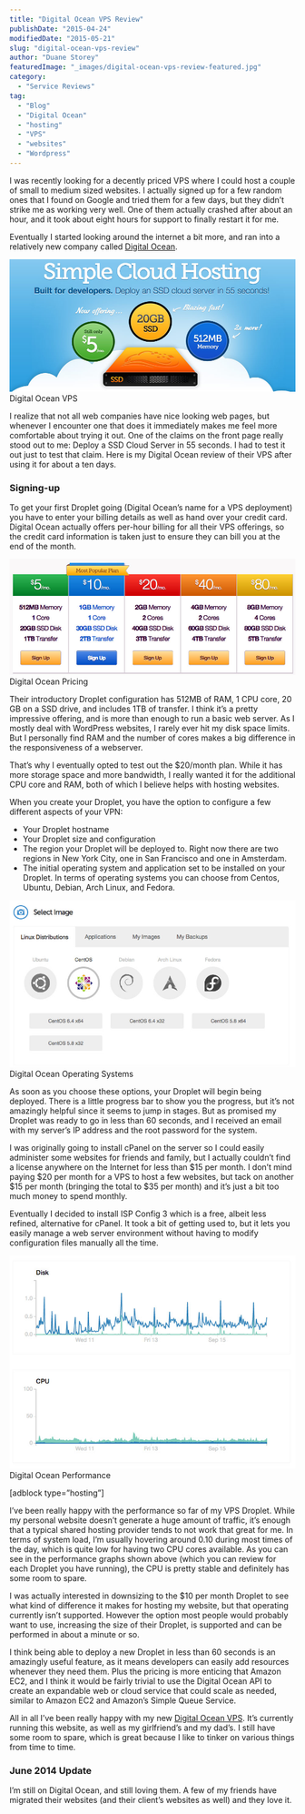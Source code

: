 ```yaml
---
title: "Digital Ocean VPS Review"
publishDate: "2015-04-24"
modifiedDate: "2015-05-21"
slug: "digital-ocean-vps-review"
author: "Duane Storey"
featuredImage: "_images/digital-ocean-vps-review-featured.jpg"
category:
  - "Service Reviews"
tag:
  - "Blog"
  - "Digital Ocean"
  - "hosting"
  - "VPS"
  - "websites"
  - "Wordpress"
---
```


I was recently looking for a decently priced VPS where I could host a couple of small to medium sized websites. I actually signed up for a few random ones that I found on Google and tried them for a few days, but they didn’t strike me as working very well. One of them actually crashed after about an hour, and it took about eight hours for support to finally restart it for me.

Eventually I started looking around the internet a bit more, and ran into a relatively new company called [Digital Ocean](https://www.digitalocean.com/?refcode=c62a4d3586fc).

[![Digital Ocean VPS](_images/digital-ocean-vps-review-1.jpg)](https://www.digitalocean.com/?refcode=c62a4d3586fc)Digital Ocean VPS



I realize that not all web companies have nice looking web pages, but whenever I encounter one that does it immediately makes me feel more comfortable about trying it out. One of the claims on the front page really stood out to me: Deploy a SSD Cloud Server in 55 seconds. I had to test it out just to test that claim. Here is my Digital Ocean review of their VPS after using it for about a ten days.

### Signing-up

To get your first Droplet going (Digital Ocean’s name for a VPS deployment) you have to enter your billing details as well as hand over your credit card. Digital Ocean actually offers per-hour billing for all their VPS offerings, so the credit card information is taken just to ensure they can bill you at the end of the month.

[![Digital Ocean Pricing](_images/digital-ocean-vps-review-2.jpg)](https://www.digitalocean.com/?refcode=c62a4d3586fc)Digital Ocean Pricing



Their introductory Droplet configuration has 512MB of RAM, 1 CPU core, 20 GB on a SSD drive, and includes 1TB of transfer. I think it’s a pretty impressive offering, and is more than enough to run a basic web server. As I mostly deal with WordPress websites, I rarely ever hit my disk space limits. But I personally find RAM and the number of cores makes a big difference in the responsiveness of a webserver.

That’s why I eventually opted to test out the $20/month plan. While it has more storage space and more bandwidth, I really wanted it for the additional CPU core and RAM, both of which I believe helps with hosting websites.

When you create your Droplet, you have the option to configure a few different aspects of your VPN:

- Your Droplet hostname
- Your Droplet size and configuration
- The region your Droplet will be deployed to. Right now there are two regions in New York City, one in San Francisco and one in Amsterdam.
- The initial operating system and application set to be installed on your Droplet. In terms of operating systems you can choose from Centos, Ubuntu, Debian, Arch Linux, and Fedora.

[![Digital Ocean Operating Systems](_images/digital-ocean-vps-review-3.jpg)](https://www.digitalocean.com/?refcode=c62a4d3586fc)Digital Ocean Operating Systems



As soon as you choose these options, your Droplet will begin being deployed. There is a little progress bar to show you the progress, but it’s not amazingly helpful since it seems to jump in stages. But as promised my Droplet was ready to go in less than 60 seconds, and I received an email with my server’s IP address and the root password for the system.

I was originally going to install cPanel on the server so I could easily administer some websites for friends and family, but I actually couldn’t find a license anywhere on the Internet for less than $15 per month. I don’t mind paying $20 per month for a VPS to host a few websites, but tack on another $15 per month (bringing the total to $35 per month) and it’s just a bit too much money to spend monthly.

Eventually I decided to install ISP Config 3 which is a free, albeit less refined, alternative for cPanel. It took a bit of getting used to, but it lets you easily manage a web server environment without having to modify configuration files manually all the time.

[![Digital Ocean Performance](_images/digital-ocean-vps-review-4.jpg)](https://www.digitalocean.com/?refcode=c62a4d3586fc)Digital Ocean Performance



\[adblock type=”hosting”\]

I’ve been really happy with the performance so far of my VPS Droplet. While my personal website doesn’t generate a huge amount of traffic, it’s enough that a typical shared hosting provider tends to not work that great for me. In terms of system load, I’m usually hovering around 0.10 during most times of the day, which is quite low for having two CPU cores available. As you can see in the performance graphs shown above (which you can review for each Droplet you have running), the CPU is pretty stable and definitely has some room to spare.

I was actually interested in downsizing to the $10 per month Droplet to see what kind of difference it makes for hosting my website, but that operating currently isn’t supported. However the option most people would probably want to use, increasing the size of their Droplet, is supported and can be performed in about a minute or so.

I think being able to deploy a new Droplet in less than 60 seconds is an amazingly useful feature, as it means developers can easily add resources whenever they need them. Plus the pricing is more enticing that Amazon EC2, and I think it would be fairly trivial to use the Digital Ocean API to create an expandable web or cloud service that could scale as needed, similar to Amazon EC2 and Amazon’s Simple Queue Service.

All in all I’ve been really happy with my new [Digital Ocean VPS](https://www.digitalocean.com/?refcode=c62a4d3586fc). It’s currently running this website, as well as my girlfriend’s and my dad’s. I still have some room to spare, which is great because I like to tinker on various things from time to time.

### June 2014 Update

I’m still on Digital Ocean, and still loving them. A few of my friends have migrated their websites (and their client’s websites as well) and they love it.
